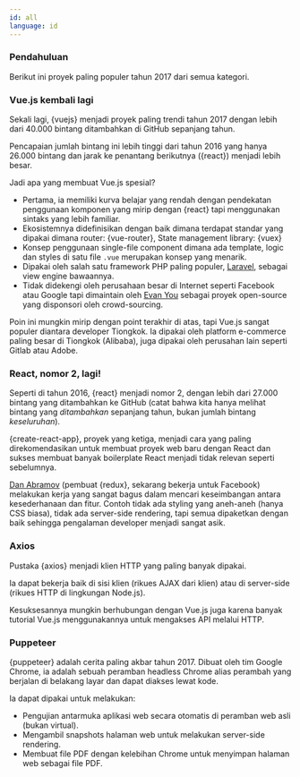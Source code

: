 ```yaml
---
id: all  
language: id
---
```


### Pendahuluan

Berikut ini proyek paling populer tahun 2017 dari semua kategori. 

### Vue.js kembali lagi

Sekali lagi, {vuejs} menjadi proyek paling trendi tahun 2017 dengan lebih dari 40.000 bintang ditambahkan di GitHub sepanjang tahun. 

Pencapaian jumlah bintang ini lebih tinggi dari tahun 2016 yang hanya 26.000 bintang dan jarak ke penantang berikutnya ({react}) menjadi lebih besar.

Jadi apa yang membuat Vue.js spesial?

* Pertama, ia memiliki kurva belajar yang rendah dengan pendekatan penggunaan komponen yang mirip dengan {react} tapi menggunakan sintaks yang lebih familiar.
* Ekosistemnya didefinisikan dengan baik dimana terdapat standar yang dipakai dimana router: {vue-router}, State management library: {vuex}
* Konsep penggunaan single-file component dimana ada template, logic dan styles di satu file `.vue` merupakan konsep yang menarik.
* Dipakai oleh salah satu framework PHP paling populer, [Laravel](https://laravel.com/), sebagai view engine bawaannya.
* Tidak didekengi oleh perusahaan besar di Internet seperti Facebook atau Google tapi dimaintain oleh [Evan You](https://github.com/yyx990803) sebagai proyek open-source yang disponsori oleh crowd-sourcing.

Poin ini mungkin mirip dengan point terakhir di atas, tapi Vue.js sangat populer diantara developer Tiongkok. Ia dipakai oleh platform e-commerce paling besar di Tiongkok (Alibaba), juga dipakai oleh perusahan lain seperti Gitlab atau Adobe.

### React, nomor 2, lagi!

Seperti di tahun 2016, {react} menjadi nomor 2, dengan lebih dari 27.000 bintang yang ditambahkan ke GitHub (catat bahwa kita hanya melihat bintang yang _ditambahkan_ sepanjang tahun, bukan jumlah bintang _keseluruhan_).

{create-react-app}, proyek yang ketiga, menjadi cara yang paling direkomendasikan untuk membuat proyek web baru dengan React dan sukses membuat banyak boilerplate React menjadi tidak relevan seperti sebelumnya.

[Dan Abramov](https://github.com/gaearon) (pembuat {redux}, sekarang bekerja untuk Facebook) melakukan kerja yang sangat bagus dalam mencari keseimbangan antara kesederhanaan dan fitur. Contoh tidak ada styling yang aneh-aneh (hanya CSS biasa), tidak ada server-side rendering, tapi semua dipaketkan dengan baik sehingga pengalaman developer menjadi sangat asik.

### Axios

Pustaka {axios} menjadi klien HTTP yang paling banyak dipakai.

Ia dapat bekerja baik di sisi klien (rikues AJAX dari klien) atau di server-side (rikues HTTP di lingkungan Node.js).

Kesuksesannya mungkin berhubungan dengan Vue.js juga karena banyak tutorial Vue.js menggunakannya untuk mengakses API melalui HTTP.

### Puppeteer

{puppeteer} adalah cerita paling akbar tahun 2017.
Dibuat oleh tim Google Chrome, ia adalah sebuah peramban headless Chrome alias perambah yang berjalan di belakang layar dan dapat diakses lewat kode.

Ia dapat dipakai untuk melakukan:

* Pengujian antarmuka aplikasi web secara otomatis di peramban web asli (bukan virtual).
* Mengambil snapshots halaman web untuk melakukan server-side rendering.
* Membuat file PDF dengan kelebihan Chrome untuk menyimpan halaman web sebagai file PDF.

